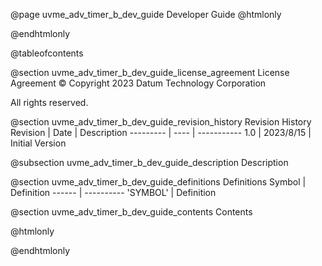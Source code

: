 @page uvme_adv_timer_b_dev_guide Developer Guide
@htmlonly
<div class="autonumbering">
@endhtmlonly


@tableofcontents


@section uvme_adv_timer_b_dev_guide_license_agreement License Agreement
© Copyright 2023 Datum Technology Corporation

All rights reserved.


@section uvme_adv_timer_b_dev_guide_revision_history Revision History
Revision  | Date | Description
--------- | ---- | -----------
1.0 | 2023/8/15 | Initial Version

@subsection uvme_adv_timer_b_dev_guide_description Description


@section uvme_adv_timer_b_dev_guide_definitions Definitions
Symbol | Definition
------ | ----------
 'SYMBOL' | Definition


@section uvme_adv_timer_b_dev_guide_contents Contents


@htmlonly
</div>
@endhtmlonly